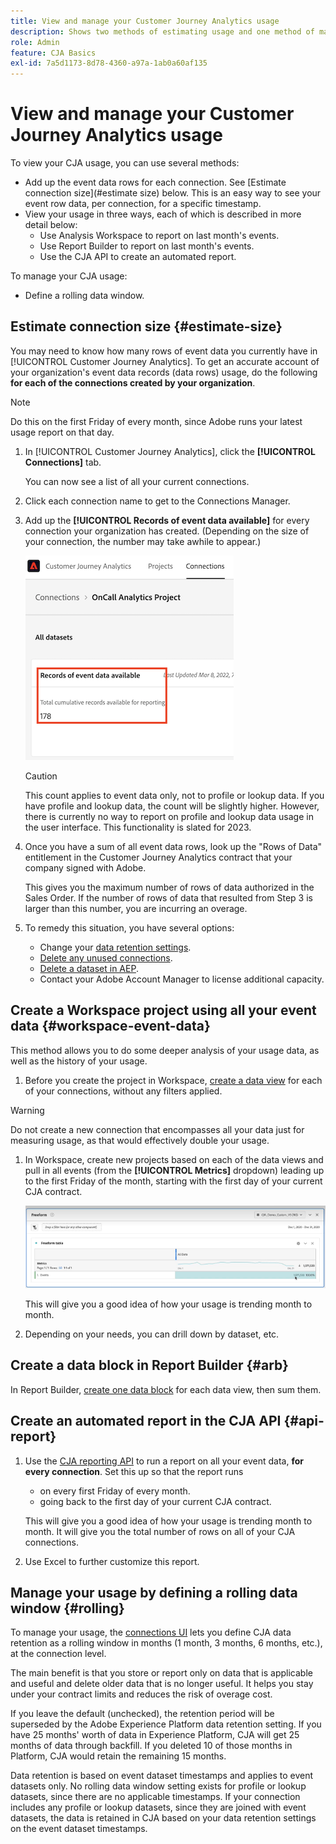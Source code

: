 ```yaml
---
title: View and manage your Customer Journey Analytics usage
description: Shows two methods of estimating usage and one method of managing it.
role: Admin
feature: CJA Basics
exl-id: 7a5d1173-8d78-4360-a97a-1ab0a60af135
---
```

# View and manage your Customer Journey Analytics usage

To view your CJA usage, you can use several methods:

* Add up the event data rows for each connection. See [Estimate connection size](#estimate size) below. This is an easy way to see your event row data, per connection, for a specific timestamp.
* View your usage in three ways, each of which is described in more detail below:
    * Use Analysis Workspace to report on last month's events.
    * Use Report Builder to report on last month's events.
    * Use the CJA API to create an automated report. 

To manage your CJA usage:

* Define a rolling data window.

## Estimate connection size {#estimate-size}

You may need to know how many rows of event data you currently have in [!UICONTROL Customer Journey Analytics]. To get an accurate account of your organization's event data records (data rows) usage, do the following **for each of the connections created by your organization**. 

>[!NOTE]
>
>Do this on the first Friday of every month, since Adobe runs your latest usage report on that day.  

1. In [!UICONTROL Customer Journey Analytics], click the **[!UICONTROL Connections]** tab. 

    You can now see a list of all your current connections.

1. Click each connection name to get to the Connections Manager.

1. Add up the **[!UICONTROL Records of event data available]** for every connection your organization has created. (Depending on the size of your connection, the number may take awhile to appear.)

    ![event data](assets/event-data.png)

   >[!CAUTION]
   >
   >   This count applies to event data only, not to profile or lookup data. If you have profile and lookup data, the count will be slightly higher. However, there is currently no way to report on profile and lookup data usage in the user interface. This functionality is slated for 2023.

1. Once you have a sum of all event data rows, look up the "Rows of Data" entitlement in the Customer Journey Analytics contract that your company signed with Adobe. 

    This gives you the maximum number of rows of data authorized in the Sales Order. If the number of rows of data that resulted from Step 3 is larger than this number, you are incurring an overage.

1. To remedy this situation, you have several options:

    * Change your [data retention settings](https://experienceleague.adobe.com/docs/analytics-platform/using/cja-connections/manage-connections.html#set-rolling-window-for-connection-data-retention).
    * [Delete any unused connections](https://experienceleague.adobe.com/docs/analytics-platform/using/cja-overview/cja-faq.html#implications-of-deleting-data-components).
    * [Delete a dataset in AEP](https://experienceleague.adobe.com/docs/analytics-platform/using/cja-overview/cja-faq.html#implications-of-deleting-data-components).
    * Contact your Adobe Account Manager to license additional capacity. 

## Create a Workspace project using all your event data {#workspace-event-data}

This method allows you to do some deeper analysis of your usage data, as well as the history of your usage.

1. Before you create the project in Workspace, [create a data view](/help/data-views/create-dataview.md) for each of your connections, without any filters applied.

>[!WARNING]
>
>    Do not create a new connection that encompasses all your data just for measuring usage, as that would effectively double your usage. 

1. In Workspace, create new projects based on each of the data views and pull in all events (from the **[!UICONTROL Metrics]** dropdown) leading up to the first Friday of the month, starting with the first day of your current CJA contract.

   ![Events](assets/events-usage.png)

   This will give you a good idea of how your usage is trending month to month.

1. Depending on your needs, you can drill down by dataset, etc. 

## Create a data block in Report Builder {#arb}

In Report Builder, [create one data block](/help/report-builder/create-a-data-block.md) for each data view, then sum them.

## Create an automated report in the CJA API {#api-report}

1. Use the [CJA reporting API](https://developer.adobe.com/cja-apis/docs/api/#tag/Reporting-API) to run a report on all your event data, **for every connection**. Set this up so that the report runs 

   * on every first Friday of every month.
   * going back to the first day of your current CJA contract.

   This will give you a good idea of how your usage is trending month to month. It will give you the total number of rows on all of your CJA connections.

1. Use Excel to further customize this report.

## Manage your usage by defining a rolling data window {#rolling}

To manage your usage, the [connections UI](/help/connections/create-connection.md) lets you define CJA data retention as a rolling window in months (1 month, 3 months, 6 months, etc.), at the connection level.

The main benefit is that you store or report only on data that is applicable and useful and delete older data that is no longer useful. It helps you stay under your contract limits and reduces the risk of overage cost.

If you leave the default (unchecked), the retention period will be superseded by the Adobe Experience Platform data retention setting. If you have 25 months' worth of data in Experience Platform, CJA will get 25 months of data through backfill. If you deleted 10 of those months in Platform, CJA would retain the remaining 15 months. 

Data retention is based on event dataset timestamps and applies to event datasets only. No rolling data window setting exists for profile or lookup datasets, since there are no applicable timestamps. If your connection includes any profile or lookup datasets, since they are joined with event datasets, the data is retained in CJA based on your data retention settings on the event dataset timestamps.

